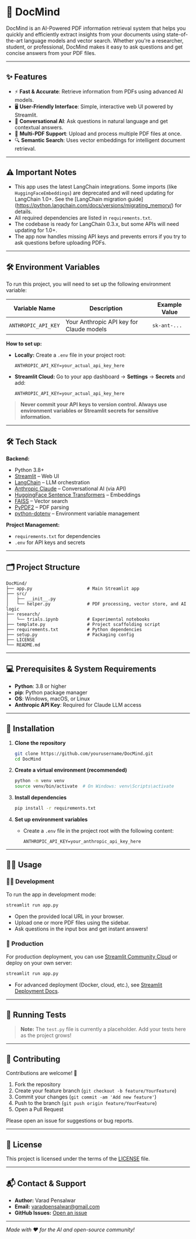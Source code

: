 # 📄 DocMind

DocMind is an AI-Powered PDF information retrieval system that helps you quickly and efficiently extract insights from your documents using state-of-the-art language models and vector search. Whether you're a researcher, student, or professional, DocMind makes it easy to ask questions and get concise answers from your PDF files.

---

## ✨ Features

- ⚡ **Fast & Accurate**: Retrieve information from PDFs using advanced AI models.
- 🖥️ **User-Friendly Interface**: Simple, interactive web UI powered by Streamlit.
- 🤖 **Conversational AI**: Ask questions in natural language and get contextual answers.
- 📄 **Multi-PDF Support**: Upload and process multiple PDF files at once.
- 🔍 **Semantic Search**: Uses vector embeddings for intelligent document retrieval.

---

## ⚠️ Important Notes

- This app uses the latest LangChain integrations. Some imports (like `HuggingFaceEmbeddings`) are deprecated and will need updating for LangChain 1.0+. See the [LangChain migration guide] (https://python.langchain.com/docs/versions/migrating_memory/) for details.
- All required dependencies are listed in `requirements.txt`.
- The codebase is ready for LangChain 0.3.x, but some APIs will need updating for 1.0+.
- The app now handles missing API keys and prevents errors if you try to ask questions before uploading PDFs.

---

## 🛠️ Environment Variables

To run this project, you will need to set up the following environment variable:

| Variable Name         | Description                                 | Example Value                |
|----------------------|---------------------------------------------|------------------------------|
| `ANTHROPIC_API_KEY`  | Your Anthropic API key for Claude models    | `sk-ant-...`                 |

**How to set up:**

- **Locally:** Create a `.env` file in your project root:
  ```env
  ANTHROPIC_API_KEY=your_actual_api_key_here
  ```
- **Streamlit Cloud:** Go to your app dashboard → **Settings** → **Secrets** and add:
  ```env
  ANTHROPIC_API_KEY=your_actual_api_key_here
  ```

> **Never commit your API keys to version control. Always use environment variables or Streamlit secrets for sensitive information.**

---

## 🛠️ Tech Stack

**Backend:**
- Python 3.8+
- [Streamlit](https://streamlit.io/) – Web UI
- [LangChain](https://python.langchain.com/) – LLM orchestration
- [Anthropic Claude](https://www.anthropic.com/) – Conversational AI (via API)
- [HuggingFace Sentence Transformers](https://www.sbert.net/) – Embeddings
- [FAISS](https://github.com/facebookresearch/faiss) – Vector search
- [PyPDF2](https://pypdf2.readthedocs.io/) – PDF parsing
- [python-dotenv](https://pypi.org/project/python-dotenv/) – Environment variable management

**Project Management:**
- `requirements.txt` for dependencies
- `.env` for API keys and secrets

---

## 🗂️ Project Structure

```plaintext
DocMind/
├── app.py                     # Main Streamlit app
├── src/
│   ├── __init__.py
│   └── helper.py              # PDF processing, vector store, and AI logic
├── research/
│   └── trials.ipynb           # Experimental notebooks
├── template.py                # Project scaffolding script
├── requirements.txt           # Python dependencies
├── setup.py                   # Packaging config
├── LICENSE
└── README.md
```

---

## 💻 Prerequisites & System Requirements

- **Python**: 3.8 or higher
- **pip**: Python package manager
- **OS**: Windows, macOS, or Linux
- **Anthropic API Key**: Required for Claude LLM access

---

## 🚀 Installation

1. **Clone the repository**
   ```bash
   git clone https://github.com/yourusername/DocMind.git
   cd DocMind
   ```

2. **Create a virtual environment (recommended)**
   ```bash
   python -m venv venv
   source venv/bin/activate  # On Windows: venv\Scripts\activate
   ```

3. **Install dependencies**
   ```bash
   pip install -r requirements.txt
   ```

4. **Set up environment variables**
   - Create a `.env` file in the project root with the following content:
     ```env
     ANTHROPIC_API_KEY=your_anthropic_api_key_here
     ```

---

## 🏃‍♂️ Usage

### 🧑‍💻 Development

To run the app in development mode:

```bash
streamlit run app.py
```

- Open the provided local URL in your browser.
- Upload one or more PDF files using the sidebar.
- Ask questions in the input box and get instant answers!

### 🚢 Production

For production deployment, you can use [Streamlit Community Cloud](https://streamlit.io/cloud) or deploy on your own server:

```bash
streamlit run app.py
```

- For advanced deployment (Docker, cloud, etc.), see [Streamlit Deployment Docs](https://docs.streamlit.io/streamlit-community-cloud/deploy-your-app).

---

## 🧪 Running Tests

> **Note:** The `test.py` file is currently a placeholder. Add your tests here as the project grows!

---

## 🤝 Contributing

Contributions are welcome! 🎉

1. Fork the repository
2. Create your feature branch (`git checkout -b feature/YourFeature`)
3. Commit your changes (`git commit -am 'Add new feature'`)
4. Push to the branch (`git push origin feature/YourFeature`)
5. Open a Pull Request

Please open an issue for suggestions or bug reports.

---

## 📄 License

This project is licensed under the terms of the [LICENSE](LICENSE) file.

---

## 📬 Contact & Support

- **Author:** Varad Pensalwar
- **Email:** varadpensalwar@gmail.com
- **GitHub Issues:** [Open an issue](https://github.com/yourusername/DocMind/issues)

---

*Made with ❤️ for the AI and open-source community!*
